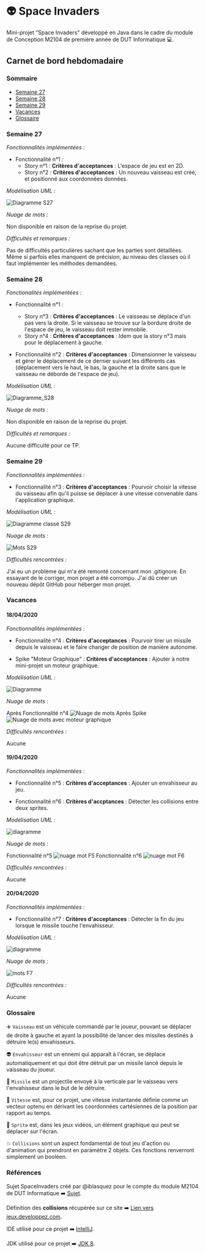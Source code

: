 # :alien: Space Invaders
Mini-projet "Space Invaders" développé en Java dans le cadre du module de Conception M2104 de première année de DUT Informatique :computer:.

## Carnet de bord hebdomadaire

### Sommaire 

- [Semaine 27](https://github.com/Benjamin-Pelaudeix/spaceinvader#semaine-27)
- [Semaine 28](https://github.com/Benjamin-Pelaudeix/spaceinvader#semaine-28)
- [Semaine 29](https://github.com/Benjamin-Pelaudeix/spaceinvader#semaine-29)
- [Vacances](https://github.com/Benjamin-Pelaudeix/spaceinvader#vacances)
- [Glossaire](https://github.com/Benjamin-Pelaudeix/spaceinvader#glossaire)

### Semaine 27

_Fonctionnalités implémentées :_

 * Fonctionnalité n°1 :
   - Story n°1 :
      **Critères d'acceptances** : L'espace de jeu est en 2D.
   - Story n°2 :
      **Critères d'acceptances** : Un nouveau vaisseau est créé, et positionné aux coordonnées données.
      
_Modélisation UML :_

![Diagramme S27](/img/spaceinvadersS27.png)

_Nuage de mots :_

Non disponible en raison de la reprise du projet.

_Difficultés et remarques :_

Pas de difficultés particulières sachant que les parties sont détaillées. Même si parfois elles manquent de précision, au niveau des classes où il faut implémenter les méthodes demandées.

### Semaine 28

_Fonctionalités implémentées :_

* Fonctionnalité n°1 :
   - Story n°3 :
      **Critères d'acceptances** : Le vaisseau se déplace d'un pas vers la droite. Si le vaisseau se trouve sur la bordure droite de l'espace de jeu, le vaisseau doit rester immobile.
   - Story n°4 :
      **Critères d'acceptances** : Idem que la story n°3 mais pour le déplacement à gauche.
      
* Fonctionnalité n°2 :
  **Critères d'acceptances** : Dimensionner le vaisseau et gérer le déplacement de ce dernier suivant les différents cas (déplacement vers le haut, le bas, la gauche et la droite sans que le vaisseau ne déborde de l'espace de jeu).
  
_Modélisation UML :_

![Diagramme_S28](/img/spaceinvadersS28.png)

_Nuage de mots :_

Non disponible en raison de la reprise du projet.

_Difficultés et remarques :_

Aucune difficulté pour ce TP.

### Semaine 29

_Fonctionnalités implémentées :_

* Fonctionnalité n°3 :
   **Critères d'acceptances** : Pourvoir choisir la vitesse du vaisseau afin qu'il puisse se déplacer à une vitesse convenable dans l'application graphique.
   
_Modélisation UML :_

![Diagramme classe S29](/img/spaceinvadersS29.png)

_Nuage de mots :_

![Mots S29](/img/motsS29.PNG)

_Difficultés rencontrées :_

J'ai eu un problème qui m'a été remonté concernant mon .gitignore. En essayant de le corriger, mon projet a été corrompu. J'ai dû créer un nouveau dépôt GitHub pour héberger mon projet.

### Vacances

   #### 18/04/2020
_Fonctionnalités implémentées :_

* Fonctionnalité n°4 :
   **Critères d'acceptances** : Pourvoir tirer un missile depuis le vaisseau et le faire changer de position de manière autonome.

* Spike "Moteur Graphique" :
   **Critères d'acceptances** : Ajouter à notre mini-projet un moteur graphique.

_Modélisation UML :_

![Diagramme](/img/spaceinvader_vacs.png)


_Nuage de mots :_

Après Fonctionnalité n°4
![Nuage de mots](/img/motsVacF4.PNG)
Après Spike
![Nuage de mots avec moteur graphique](/img/motsVacs.PNG)

_Difficultés rencontrées :_

Aucune

#### 19/04/2020

_Fonctionnalités implémentées :_

* Fonctionnalité n°5 :
   **Critères d'acceptances** : Ajouter un envahisseur au jeu.
   
* Fonctionnalité n°6 :
   **Critères d'accptances** : Détecter les collisions entre deux sprites.
   
_Modélisation UML :_

![diagramme](/img/spaceinvaderVacF6.png)

_Nuage de mots :_

Fonctionnalité n°5
![nuage mot F5](/img/motsVacF5.PNG)
Fonctionnalité n°6
![nuage mot F6](/img/motsVacF6.PNG)

_Difficultés rencontrées :_

Aucune

#### 20/04/2020

_Fonctionnalités implémentées :_

* Fonctionnalité n°7 :
   **Critères d'acceptances** : Détecter la fin du jeu lorsque le missile touche l'envahisseur.
   
_Modélisation UML :_

![diagramme](/img/spaceinvaderF7.png)

_Nuage de mots :_

![mots F7](/img/motsF7.PNG)

_Difficultés rencontrées :_

Aucune


### Glossaire

:airplane: ``Vaisseau`` est un véhicule commandé par le joueur, pouvant se déplacer de droite à gauche et ayant la possibilité de lancer des missiles destinés à détruire le(s) envahisseurs.

:alien: ``Envahisseur`` est un ennemi qui apparaît à l'écran, se déplace automatiquement et qui doit être détruit par un missile lancé depuis le vaisseau du joueur.

:rocket: ``Missile`` est un projectile envoyé à la verticale par le vaisseau vers l'envahisseur dans le but de le détruire.

:dash: ``Vitesse`` est, pour ce projet, une vitesse instantanée définie comme un vecteur optenu en dérivant les coordonnées cartésiennes de la position par rapport au temps.

:runner: ``Sprite`` est, dans les jeux vidéos, un élément graphique qui peut se déplacer sur l'écran.

:boom: ``Collisions`` sont un aspect fondamental de tout jeu d'action ou d'animation qui prendront en paramètre 2 objets. Ces fonctions renverront simplement un booléen.

### Références

Sujet SpaceInvaders créé par @iblasquez pour le compte du module M2104 de DUT Informatique :arrow_right: [Sujet](https://github.com/iblasquez/tdd_spaceInvaders.git).

Définition des **collisions** récupérée sur ce site :arrow_right: [Lien vers jeux.developpez.com](https://jeux.developpez.com/tutoriels/theorie-des-collisions/).

IDE utilisé pour ce projet :arrow_right: [IntelliJ](https://www.jetbrains.com/fr-fr/idea/download/#section=windows).

JDK utilisé pour ce projet :arrow_right: [JDK 8](https://www.oracle.com/java/technologies/javase-jdk8-downloads.html).
